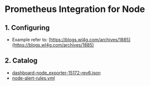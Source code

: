 # Prometheus Integration for Node

## 1. Configuring

- Example refer to: [https://blogs.wl4g.com/archives/1885](https://blogs.wl4g.com/archives/1885)

## 2. Catalog

- [dashboard-node_exporter-15172-rev6.json](dashboard-node_exporter-15172-rev6.json)
- [node-alert-rules.yml](node-alert-rules.yml)
